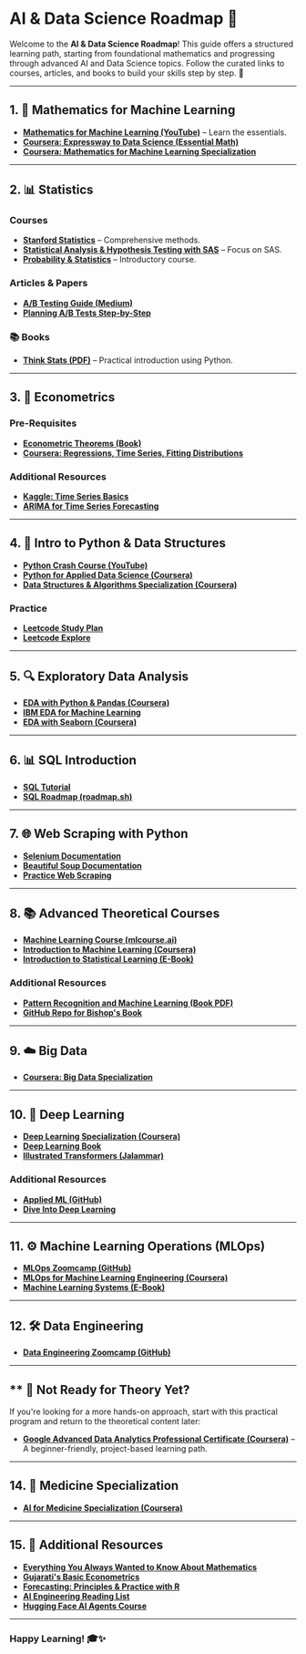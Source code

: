 # AI & Data Science Roadmap 🚀

Welcome to the **AI & Data Science Roadmap**! This guide offers a structured learning path, starting from foundational mathematics and progressing through advanced AI and Data Science topics. Follow the curated links to courses, articles, and books to build your skills step by step. 🌟

---

## 1. 📐 Mathematics for Machine Learning
- **[Mathematics for Machine Learning (YouTube)](https://www.youtube.com/watch?v=LwCRRUa8yTU)** – Learn the essentials.
- **[Coursera: Expressway to Data Science (Essential Math)](https://www.coursera.org/specializations/expressway-to-data-science-essential-math)**
- **[Coursera: Mathematics for Machine Learning Specialization](https://www.coursera.org/specializations/mathematics-machine-learning)**

---

## 2. 📊 Statistics
### Courses
- **[Stanford Statistics](https://www.coursera.org/learn/stanford-statistics)** – Comprehensive methods.
- **[Statistical Analysis & Hypothesis Testing with SAS](https://www.coursera.org/learn/statistical-analysis-hypothesis-testing-sas)** – Focus on SAS.
- **[Probability & Statistics](https://www.coursera.org/learn/probability-statistics)** – Introductory course.

### Articles & Papers
- **[A/B Testing Guide (Medium)](https://vkteam.medium.com/practitioners-guide-to-statistical-tests-ed2d580ef04f#1e3b)**
- **[Planning A/B Tests Step-by-Step](https://towardsdatascience.com/step-by-step-for-planning-an-a-b-test-ef3c93143c0b)**

### 📚 Books
- **[Think Stats (PDF)](https://greenteapress.com/thinkstats/thinkstats.pdf)** – Practical introduction using Python.

---

## 3. 📖 Econometrics
### Pre-Requisites
- **[Econometric Theorems (Book)](https://bookdown.org/ts_robinson1994/10EconometricTheorems/)**
- **[Coursera: Regressions, Time Series, Fitting Distributions](https://www.coursera.org/learn/erasmus-econometrics)**

### Additional Resources
- **[Kaggle: Time Series Basics](https://www.kaggle.com/learn/time-series)**
- **[ARIMA for Time Series Forecasting](https://machinelearningmastery.com/arima-for-time-series-forecasting-with-python/)**

---

## 4. 🐍 Intro to Python & Data Structures
- **[Python Crash Course (YouTube)](https://www.youtube.com/watch?v=rfscVS0vtbw)**
- **[Python for Applied Data Science (Coursera)](https://www.coursera.org/learn/python-for-applied-data-science-ai)**
- **[Data Structures & Algorithms Specialization (Coursera)](https://www.coursera.org/specializations/algorithms)**

### Practice
- **[Leetcode Study Plan](https://leetcode.com/studyplan/)**
- **[Leetcode Explore](https://leetcode.com/explore/learn/)**

---

## 5. 🔍 Exploratory Data Analysis
- **[EDA with Python & Pandas (Coursera)](https://www.coursera.org/projects/exploratory-data-analysis-python-pandas)**
- **[IBM EDA for Machine Learning](https://www.coursera.org/learn/ibm-exploratory-data-analysis-for-machine-learning)**
- **[EDA with Seaborn (Coursera)](https://www.coursera.org/projects/exploratory-data-analysis-seaborn)**

---

## 6. 📊 SQL Introduction
- **[SQL Tutorial](https://www.sqltutorial.org/)**
- **[SQL Roadmap (roadmap.sh)](https://roadmap.sh/sql)**

---

## 7. 🌐 Web Scraping with Python
- **[Selenium Documentation](https://selenium-python.readthedocs.io/index.html)**
- **[Beautiful Soup Documentation](https://tedboy.github.io/bs4_doc/index.html)**
- **[Practice Web Scraping](https://www.scrapingcourse.com/ecommerce/)**

---

## 8. 📚 Advanced Theoretical Courses
- **[Machine Learning Course (mlcourse.ai)](https://mlcourse.ai/book/index.html)**
- **[Introduction to Machine Learning (Coursera)](https://www.coursera.org/specializations/machine-learning-introduction)**
- **[Introduction to Statistical Learning (E-Book)](https://www.statlearning.com/)**

### Additional Resources
- **[Pattern Recognition and Machine Learning (Book PDF)](https://www.microsoft.com/en-us/research/uploads/prod/2006/01/Bishop-Pattern-Recognition-and-Machine-Learning-2006.pdf)**
- **[GitHub Repo for Bishop's Book](https://github.com/gerdm/prml)**

---

## 9. ☁️ Big Data
- **[Coursera: Big Data Specialization](https://www.coursera.org/specializations/big-data)**

---

## 10. 🔬 Deep Learning
- **[Deep Learning Specialization (Coursera)](https://www.coursera.org/specializations/deep-learning)**
- **[Deep Learning Book](https://www.deeplearningbook.org/)**
- **[Illustrated Transformers (Jalammar)](https://jalammar.github.io/illustrated-transformer/)**

### Additional Resources
- **[Applied ML (GitHub)](https://github.com/eugeneyan/applied-ml)**
- **[Dive Into Deep Learning](https://d2l.ai)**

---

## 11. ⚙️ Machine Learning Operations (MLOps)
- **[MLOps Zoomcamp (GitHub)](https://github.com/DataTalksClub/mlops-zoomcamp)**
- **[MLOps for Machine Learning Engineering (Coursera)](https://www.coursera.org/specializations/machine-learning-engineering-for-production-mlops)**
- **[Machine Learning Systems (E-Book)](https://mlsysbook.ai)**

---

## 12. 🛠 Data Engineering
- **[Data Engineering Zoomcamp (GitHub)](https://github.com/DataTalksClub/data-engineering-zoomcamp/)**

---

## ** 🧭 Not Ready for Theory Yet?
If you're looking for a more hands-on approach, start with this practical program and return to the theoretical content later:

- **[Google Advanced Data Analytics Professional Certificate (Coursera)](https://www.coursera.org/professional-certificates/google-advanced-data-analytics)** – A beginner-friendly, project-based learning path.

---

## 14. 🏥 Medicine Specialization
- **[AI for Medicine Specialization (Coursera)](https://www.coursera.org/specializations/ai-for-medicine)**

---

## 15. 📖 Additional Resources
- **[Everything You Always Wanted to Know About Mathematics](https://www.math.cmu.edu/~jmackey/151_128/bws_book.pdf)**
- **[Gujarati's Basic Econometrics](https://www.cbpbu.ac.in/userfiles/file/2020/STUDY_MAT/ECO/1.pdf)**
- **[Forecasting: Principles & Practice with R](https://otexts.com/fpp3/)**
- **[AI Engineering Reading List](https://www.latent.space/p/2025-papers)**
- **[Hugging Face AI Agents Course](https://huggingface.co/learn/agents-course/unit0/introduction)**

---

### Happy Learning! 🎓✨
